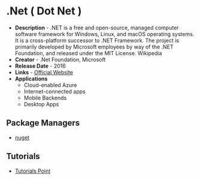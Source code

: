 # .Net ( Dot Net )
- **Description** - .NET is a free and open-source, managed computer software framework for Windows, Linux, and macOS operating systems. It is a cross-platform successor to .NET Framework. The project is primarily developed by Microsoft employees by way of the .NET Foundation, and released under the MIT License. Wikipedia
- **Creator** - .Net Foundation, Microsoft
- **Release Date** - 2016
- **Links** - [Official Website](https://docs.microsoft.com/en-us/dotnet/core/introduction)
- **Applications**
  * Cloud-enabled Azure
  * Internet-connected apps
  * Mobile Backends
  * Desktop Apps

## Package Managers
* [nuget](https://www.nuget.org/)

## Tutorials
* [Tutorials Point](https://www.tutorialspoint.com/dotnet_core/index.html)